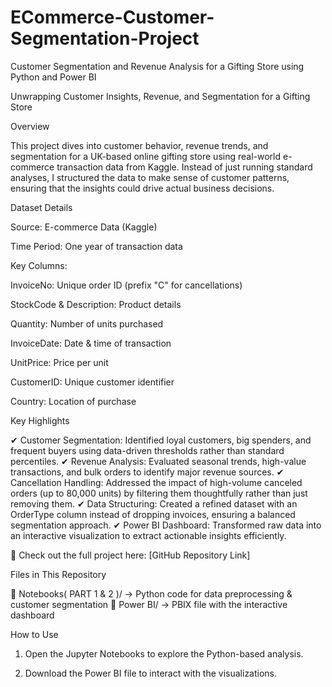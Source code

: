 # ECommerce-Customer-Segmentation-Project
Customer Segmentation and Revenue Analysis for a Gifting Store using Python and Power BI

Unwrapping Customer Insights, Revenue, and Segmentation for a Gifting Store

Overview

This project dives into customer behavior, revenue trends, and segmentation for a UK-based online gifting store using real-world e-commerce transaction data from Kaggle. Instead of just running standard analyses, I structured the data to make sense of customer patterns, ensuring that the insights could drive actual business decisions.

Dataset Details

Source: E-commerce Data (Kaggle)

Time Period: One year of transaction data

Key Columns:

InvoiceNo: Unique order ID (prefix "C" for cancellations)

StockCode & Description: Product details

Quantity: Number of units purchased

InvoiceDate: Date & time of transaction

UnitPrice: Price per unit

CustomerID: Unique customer identifier

Country: Location of purchase

Key Highlights

✔ Customer Segmentation: Identified loyal customers, big spenders, and frequent buyers using data-driven thresholds rather than standard percentiles.
✔ Revenue Analysis: Evaluated seasonal trends, high-value transactions, and bulk orders to identify major revenue sources.
✔ Cancellation Handling: Addressed the impact of high-volume canceled orders (up to 80,000 units) by filtering them thoughtfully rather than just removing them.
✔ Data Structuring: Created a refined dataset with an OrderType column instead of dropping invoices, ensuring a balanced segmentation approach.
✔ Power BI Dashboard: Transformed raw data into an interactive visualization to extract actionable insights efficiently.

📌 Check out the full project here: [GitHub Repository Link]

Files in This Repository

📂 Notebooks( PART 1 & 2 )/ → Python code for data preprocessing & customer segmentation
📂 Power BI/ → PBIX file with the interactive dashboard

How to Use

1. Open the Jupyter Notebooks to explore the Python-based analysis.


2. Download the Power BI file to interact with the visualizations.
